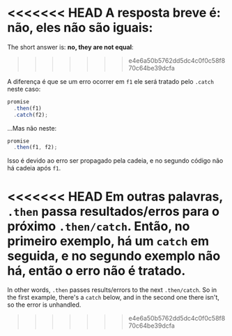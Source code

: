 <<<<<<< HEAD
A resposta breve é: **não, eles não são iguais**:
=======
The short answer is: **no, they are not equal**:
>>>>>>> e4e6a50b5762dd5dc4c0f0c58f870c64be39dcfa

A diferença é que se um erro ocorrer em `f1` ele será tratado pelo `.catch` neste caso:

```js run
promise
  .then(f1)
  .catch(f2);
```

...Mas não neste:

```js run
promise
  .then(f1, f2);
```

Isso é devido ao erro ser propagado pela cadeia, e no segundo código não há cadeia após `f1`.

<<<<<<< HEAD
Em outras palavras, `.then` passa resultados/erros para o próximo `.then/catch`. Então, no primeiro exemplo, há um `catch` em seguida, e no segundo exemplo não há, então o erro não é tratado. 
=======
In other words, `.then` passes results/errors to the next `.then/catch`. So in the first example, there's a `catch` below, and in the second one there isn't, so the error is unhandled.
>>>>>>> e4e6a50b5762dd5dc4c0f0c58f870c64be39dcfa

